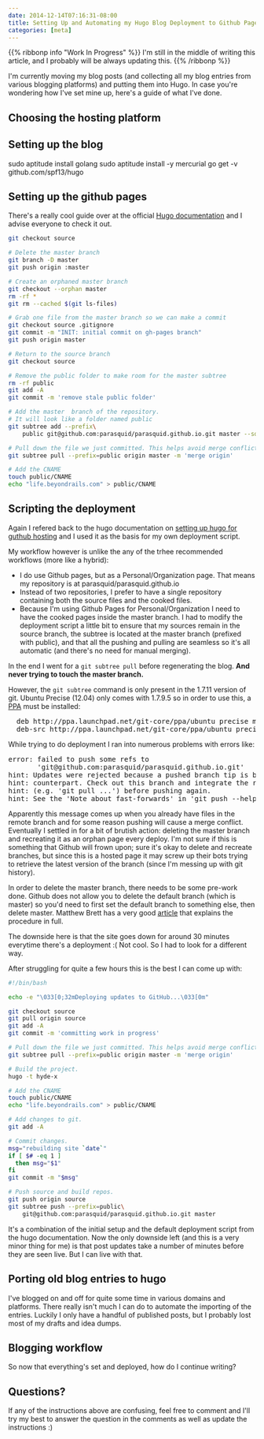 ```yaml
---
date: 2014-12-14T07:16:31-08:00
title: Setting Up and Automating my Hugo Blog Deployment to Github Pages
categories: [meta]
---
```

{{% ribbonp info "Work In Progress" %}}
  I'm still in the middle of writing this article, and I probably will be always updating this.
{{% /ribbonp %}}

I'm currently moving my blog posts (and collecting all my blog entries from various blogging platforms) and putting them into Hugo. In case you're wondering how I've set mine up, here's a guide of what I've done.

<!--more-->

## Choosing the hosting platform

## Setting up the blog
sudo aptitude install golang
sudo aptitude install -y mercurial
go get -v github.com/spf13/hugo

## Setting up the github pages
There's a really cool guide over at the official [Hugo documentation](http://gohugo.io/tutorials/github_pages_blog/) and I advise everyone to check it out.

``` bash
git checkout source

# Delete the master branch
git branch -D master
git push origin :master

# Create an orphaned master branch
git checkout --orphan master
rm -rf *
git rm --cached $(git ls-files)

# Grab one file from the master branch so we can make a commit
git checkout source .gitignore
git commit -m "INIT: initial commit on gh-pages branch"
git push origin master

# Return to the source branch
git checkout source

# Remove the public folder to make room for the master subtree
rm -rf public
git add -A
git commit -m 'remove stale public folder'

# Add the master  branch of the repository.
# It will look like a folder named public
git subtree add --prefix\
	public git@github.com:parasquid/parasquid.github.io.git master --squash

# Pull down the file we just committed. This helps avoid merge conflicts
git subtree pull --prefix=public origin master -m 'merge origin'

# Add the CNAME
touch public/CNAME
echo "life.beyondrails.com" > public/CNAME
```

## Scripting the deployment
Again I refered back to the hugo documentation on [setting up hugo for guthub hosting](http://gohugo.io/tutorials/github_pages_blog/) and I used it as the basis for my own deployment script.

My workflow however is unlike the any of the trhee recommended workflows (more like a hybrid):

- I do use Github pages, but as a Personal/Organization page. That means my repository is at parasquid/parasquid.github.io
- Instead of two repositories, I prefer to have a single repository containing both the source files and the cooked files.
- Because I'm using Github Pages for Personal/Organization I need to have the cooked pages inside the master branch. I had to modify the deployment script a little bit to ensure that my sources remain in the source branch, the subtree is located at the master branch (prefixed with public), and that all the pushing and pulling are seamless so it's all automatic (and there's no need for manual merging).

In the end I went for a `git subtree pull` before regenerating the blog. **And never trying to touch the master branch.**

However, the `git subtree` command is only present in the 1.7.11 version of git. Ubuntu Precise (12.04) only comes with 1.7.9.5 so in order to use this, a [PPA](https://launchpad.net/~git-core/+archive/ubuntu/ppa) must be installed:

<pre>
  deb http://ppa.launchpad.net/git-core/ppa/ubuntu precise main
  deb-src http://ppa.launchpad.net/git-core/ppa/ubuntu precise main
</pre>

While trying to do deployment I ran into numerous problems with errors like:

<pre>
error: failed to push some refs to
       'git@github.com:parasquid/parasquid.github.io.git'
hint: Updates were rejected because a pushed branch tip is behind its remote
hint: counterpart. Check out this branch and integrate the remote changes
hint: (e.g. 'git pull ...') before pushing again.
hint: See the 'Note about fast-forwards' in 'git push --help' for details.
</pre>

Apparently this message comes up when you already have files in the remote branch and for some reason pushing will cause a merge conflict. Eventually I settled in for a bit of brutish action: deleting the master branch and recreating it as an orphan page every deploy. I'm not sure if this is something that Github will frown upon; sure it's okay to delete and recreate branches, but since this is a hosted page it may screw up their bots trying to retrieve the latest version of the branch (since I'm messing up with git history).

In order to delete the master branch, there needs to be some pre-work done. Github does not allow you to delete the default branch (which is master) so you'd need to first set the default branch to something else, then delete master. Matthew Brett has a very good [article](http://matthew-brett.github.io/pydagogue/gh_delete_master.html) that explains the procedure in full.

The downside here is that the site goes down for around 30 minutes everytime there's a deployment :( Not cool. So I had to look for a different way.

After struggling for quite a few hours this is the best I can come up with:

``` bash
#!/bin/bash

echo -e "\033[0;32mDeploying updates to GitHub...\033[0m"

git checkout source
git pull origin source
git add -A
git commit -m 'committing work in progress'

# Pull down the file we just committed. This helps avoid merge conflicts
git subtree pull --prefix=public origin master -m 'merge origin'

# Build the project.
hugo -t hyde-x

# Add the CNAME
touch public/CNAME
echo "life.beyondrails.com" > public/CNAME

# Add changes to git.
git add -A

# Commit changes.
msg="rebuilding site `date`"
if [ $# -eq 1 ]
  then msg="$1"
fi
git commit -m "$msg"

# Push source and build repos.
git push origin source
git subtree push --prefix=public\
	git@github.com:parasquid/parasquid.github.io.git master
```
It's a combination of the initial setup and the default deployment script from the hugo documentation. Now the only downside left (and this is a very minor thing for me) is that post updates take a number of minutes before they are seen live. But I can live with that.

## Porting old blog entries to hugo
I've blogged on and off for quite some time in various domains and platforms. There really isn't much I can do to automate the importing of the entries. Luckily I only have a handful of published posts, but I probably lost most of my drafts and idea dumps.

## Blogging workflow
So now that everything's set and deployed, how do I continue writing?

## Questions?
If any of the instructions above are confusing, feel free to comment and I'll try my best to answer the question in the comments as well as update the instructions :)